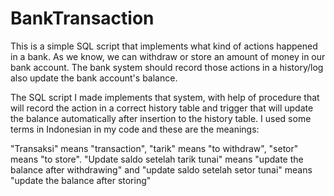 # BankTransaction
This is a simple SQL script that implements what kind of actions happened in a bank. As we know, we can withdraw or store an amount of money in our bank account. The bank system should record those actions in a history/log also update the bank account's balance.

The SQL script I made implements that system, with help of procedure that will record the action in a correct history table and trigger that will update the balance automatically after insertion to the history table. I used some terms in Indonesian in my code and these are the meanings:

"Transaksi" means "transaction", "tarik" means "to withdraw", "setor" means "to store".
"Update saldo setelah tarik tunai" means "update the balance after withdrawing" and "update saldo setelah setor tunai" means "update the balance after storing"
